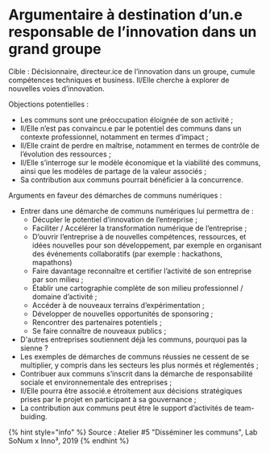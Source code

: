 # Argumentaire à destination d’un.e responsable de l’innovation dans un grand groupe

Cible : Décisionnaire, directeur.ice de l’innovation dans un groupe, cumule compétences techniques et business. Il/Elle cherche à explorer de nouvelles voies d’innovation.

Objections potentielles :

* Les communs sont une préoccupation éloignée de son activité ; 
* Il/Elle n’est pas convaincu.e par le potentiel des communs dans un contexte professionnel, notamment en termes d’impact ; 
* Il/Elle craint de perdre en maîtrise, notamment en termes de contrôle de l’évolution des ressources ;
* Il/Elle s’interroge sur le modèle économique et la viabilité des communs, ainsi que les modèles de partage de la valeur associés ; 
* Sa contribution aux communs pourrait bénéficier à la concurrence. 

Arguments en faveur des démarches de communs numériques :

* Entrer dans une démarche de communs numériques lui permettra de :
  * Décupler le potentiel d’innovation de l’entreprise ; 
  * Faciliter / Accélérer la transformation numérique de l’entreprise ; 
  * D’ouvrir l’entreprise à de nouvelles compétences, ressources, et idées nouvelles pour son développement, par exemple en organisant des événements collaboratifs \(par exemple : hackathons, mapathons\) 
  * Faire davantage reconnaître et certifier l’activité de son entreprise par son milieu ; 
  * Établir une cartographie complète de son milieu professionnel / domaine d’activité ; 
  * Accéder à de nouveaux terrains d’expérimentation ; 
  * Développer de nouvelles opportunités de sponsoring ; 
  * Rencontrer des partenaires potentiels ; 
  * Se faire connaître de nouveaux publics ; 
* D'autres entreprises soutiennent déjà les communs, pourquoi pas la sienne ?
* Les exemples de démarches de communs réussies ne cessent de se multiplier, y compris dans les secteurs les plus normés et réglementés ; 
* Contribuer aux communs s’inscrit dans la démarche de responsabilité sociale et environnementale des entreprises ; 
* Il/Elle pourra être associé.e étroitement aux décisions stratégiques prises par le projet en participant à sa gouvernance ; 
* La contribution aux communs peut être le support d’activités de team-buiding. 

{% hint style="info" %}
Source : Atelier \#5 "Disséminer les communs", Lab SoNum x Inno³, 2019
{% endhint %}

